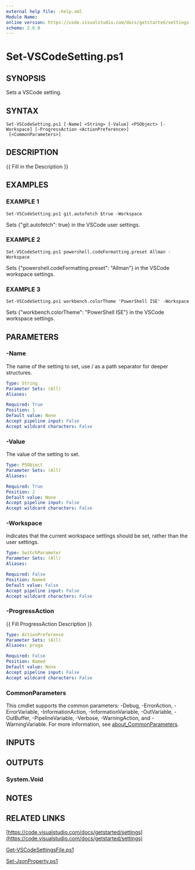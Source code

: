 ```yaml
---
external help file: -help.xml
Module Name:
online version: https://code.visualstudio.com/docs/getstarted/settings
schema: 2.0.0
---
```


# Set-VSCodeSetting.ps1

## SYNOPSIS
Sets a VSCode setting.

## SYNTAX

```
Set-VSCodeSetting.ps1 [-Name] <String> [-Value] <PSObject> [-Workspace] [-ProgressAction <ActionPreference>]
 [<CommonParameters>]
```

## DESCRIPTION
{{ Fill in the Description }}

## EXAMPLES

### EXAMPLE 1
```
Set-VSCodeSetting.ps1 git.autofetch $true -Workspace
```

Sets {"git.autofetch": true} in the VSCode user settings.

### EXAMPLE 2
```
Set-VSCodeSetting.ps1 powershell.codeFormatting.preset Allman -Workspace
```

Sets {"powershell.codeFormatting.preset": "Allman"} in the VSCode workspace settings.

### EXAMPLE 3
```
Set-VSCodeSetting.ps1 workbench.colorTheme 'PowerShell ISE' -Workspace
```

Sets {"workbench.colorTheme": "PowerShell ISE"} in the VSCode workspace settings.

## PARAMETERS

### -Name
The name of the setting to set, use / as a path separator for deeper structures.

```yaml
Type: String
Parameter Sets: (All)
Aliases:

Required: True
Position: 1
Default value: None
Accept pipeline input: False
Accept wildcard characters: False
```

### -Value
The value of the setting to set.

```yaml
Type: PSObject
Parameter Sets: (All)
Aliases:

Required: True
Position: 2
Default value: None
Accept pipeline input: False
Accept wildcard characters: False
```

### -Workspace
Indicates that the current workspace settings should be set, rather than the user settings.

```yaml
Type: SwitchParameter
Parameter Sets: (All)
Aliases:

Required: False
Position: Named
Default value: False
Accept pipeline input: False
Accept wildcard characters: False
```

### -ProgressAction
{{ Fill ProgressAction Description }}

```yaml
Type: ActionPreference
Parameter Sets: (All)
Aliases: proga

Required: False
Position: Named
Default value: None
Accept pipeline input: False
Accept wildcard characters: False
```

### CommonParameters
This cmdlet supports the common parameters: -Debug, -ErrorAction, -ErrorVariable, -InformationAction, -InformationVariable, -OutVariable, -OutBuffer, -PipelineVariable, -Verbose, -WarningAction, and -WarningVariable. For more information, see [about_CommonParameters](http://go.microsoft.com/fwlink/?LinkID=113216).

## INPUTS

## OUTPUTS

### System.Void
## NOTES

## RELATED LINKS

[https://code.visualstudio.com/docs/getstarted/settings](https://code.visualstudio.com/docs/getstarted/settings)

[Get-VSCodeSettingsFile.ps1]()

[Set-JsonProperty.ps1]()

